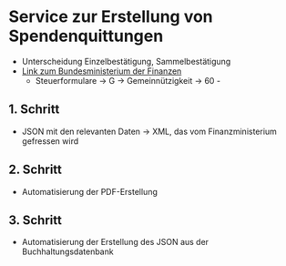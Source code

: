# Service zur Erstellung von Spendenquittungen

- Unterscheidung Einzelbestätigung, Sammelbestätigung
- [Link zum Bundesministerium der Finanzen](https://www.formulare-bfinv.de/ffw/content.do)
  - Steuerformulare -> G -> Gemeinnützigkeit -> 60 - 

## 1. Schritt
- JSON mit den relevanten Daten -> XML, das vom Finanzministerium gefressen wird

## 2. Schritt
- Automatisierung der PDF-Erstellung

## 3. Schritt
- Automatisierung der Erstellung des JSON aus der Buchhaltungsdatenbank

